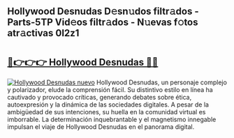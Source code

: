 ## Hollywood Desnudas D𝚎sn𝚞dos filtr𝚊dos - Parts-5TP Vid𝚎os filtr𝚊dos - N𝚞evas f𝚘tos atr𝚊ctivas 0I2z1

# <h2><a href="http://mbcpkp.tromn.icu/?c=Hollywood+Desnudas">🔗👉👉👉 Hollywood Desnudas 🔗🔗</a></h2>

[![Hollywood Desnudas nuevo](https://i.imgur.com/pEAQMta.gif)](http://mbcpkp.tromn.icu/?c=Hollywood+Desnudas)
Hollywood Desnudas, un personaje complejo y polarizador, elude la comprensión fácil. Su distintivo estilo en línea ha cautivado y provocado críticas, generando debates sobre ética, autoexpresión y la dinámica de las sociedades digitales. A pesar de la ambigüedad de sus intenciones, su huella en la comunidad virtual es imborrable. La determinación inquebrantable y el magnetismo innegable impulsan el viaje de Hollywood Desnudas en el panorama digital.
